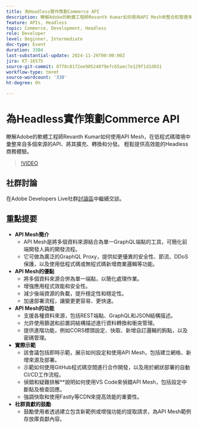 ```yaml
---
title: 為Headless實作策劃Commerce API
description: 瞭解Adobe的軟體工程師Revanth Kumar如何使用API Mesh來整合和管理多個資料來源，以提供高效能的Headless商務體驗，同時具備增強的安全性、效能和簡化開發等優勢。
feature: APIs, Headless
topic: Commerce, Development, Headless
role: Developer
level: Beginner, Intermediate
doc-type: Event
duration: 3304
last-substantial-update: 2024-11-26T00:00:00Z
jira: KT-16575
source-git-commit: 8770c8172ee90524079efc65aec7e129f1d1d031
workflow-type: tm+mt
source-wordcount: '330'
ht-degree: 0%

---
```



# 為Headless實作策劃Commerce API

瞭解Adobe的軟體工程師Revanth Kumar如何使用API Mesh，在低程式碼環境中彙整來自多個來源的API、將其擴充、轉換和分發。 輕鬆提供高效能的Headless商務體驗。

>[!VIDEO](https://video.tv.adobe.com/v/3440402/?learn=on&enablevpops)

## 社群討論

在Adobe Developers Live社群[討論區](https://adobe.ly/40IDxO9)中繼續交談。

## 重點提要

* **API Mesh簡介**
   * API Mesh是將多個資料來源結合為單一GraphQL端點的工具，可簡化前端開發人員的開發流程。
   * 它可做為廣泛的GraphQL Proxy，提供如更優異的安全性、節流、DDoS保護，以及使用低程式碼或無程式碼新增商業邏輯等功能。
* **API Mesh的優點**
   * 將多個資料來源合併為單一端點，以簡化處理作業。
   * 增強應用程式效能和安全性。
   * 減少後端資源的負載，提升穩定性和穩定性。
   * 加速部署流程，讓變更更容易、更快速。
* **API Mesh的功能**
   * 支援各種資料來源，包括REST端點、GraphQL和JSON結構描述。
   * 允許使用篩選和前置詞結構描述進行資料轉換和衝突管理。
   * 提供進階功能，例如CORS標頭設定、快取、新增自訂邏輯的鉤點，以及密碼管理。
* **實際示範**
   * 該會議包括即時示範，展示如何設定和使用API Mesh，包括建立網格、新增來源及部署。
   * 示範如何使用GitHub程式碼空間進行合作開發，以及用於網狀部署的自動CI/CD工作流程。
   * 偵錯和疑難排解**說明如何使用VS Code來偵錯API Mesh，包括設定中斷點及檢查回應。
   * 強調快取和使用Fastly等CDN來提高效能的重要性。
* **社群貢獻的鼓勵**
   * 鼓勵使用者透過建立包含新範例或增強功能的提取請求，為API Mesh範例存放庫貢獻內容。
